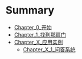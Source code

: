 # Summary

* [Chapter\_0\_开始](README.md)
* [Chapter\_1\_找到那扇门](Chapter_1_找到那扇门.md)
* [Chapter\_X\_应用实例](Chapter_X_samples/Chapter_X_应用实例.md)
  * [Chapter\_X\_1\_问答系统](Chapter_X_samples\ChatBot\Chapter_X_聊天机器人.md)